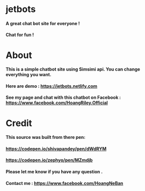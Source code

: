# jetbots
#### A great chat bot site for everyone !
#### Chat for fun !
# About
#### This is a simple chatbot site using Simsimi api. You can change everything you want.
#### Here are demo : https://jetbots.netlify.com
#### See my page and chat with this chatbot on Facebook : https://www.facebook.com/HoangRiley.Official
# Credit
#### This source was built from there pen:
#### https://codepen.io/shivapandey/pen/dWdRYM
#### https://codepen.io/zephyo/pen/MZmdjb
#### Please let me know if you have any question .
#### Contact me : https://www.facebook.com/HoangNeBan
